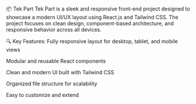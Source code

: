 📦 Tek Part
Tek Part is a sleek and responsive front-end project designed to showcase a modern UI/UX layout using React.js and Tailwind CSS. The project focuses on clean design, component-based architecture, and responsive behavior across all devices.

🔍 Key Features:
Fully responsive layout for desktop, tablet, and mobile views

Modular and reusable React components

Clean and modern UI built with Tailwind CSS

Organized file structure for scalability

Easy to customize and extend

